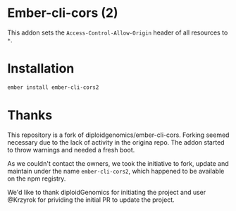 # Ember-cli-cors (2)

This addon sets the `Access-Control-Allow-Origin` header of all resources to `*`.

# Installation

`ember install ember-cli-cors2`

# Thanks

This repository is a fork of diploidgenomics/ember-cli-cors.
Forking seemed necessary due to the lack of activity in the origina repo.
The addon started to throw warnings and needed a fresh boot.

As we couldn't contact the owners, we took the initiative to fork, update
and maintain under the name `ember-cli-cors2`, which happened
to be available on the npm registry.

We'd like to thank diploidGenomics for initiating the project and
user @Krzyrok for prividing the initial PR to update the project.
